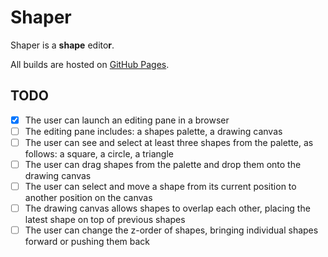# Shaper

Shaper is a **shape** edito**r**.

All builds are hosted on [GitHub Pages](http://barushev.net/shaper).

## TODO

- [x] The user can launch an editing pane in a browser
- [ ] The editing pane includes: a shapes palette, a drawing canvas
- [ ] The user can see and select at least three shapes from the palette, as follows: a square, a circle, a triangle
- [ ] The user can drag shapes from the palette and drop them onto the drawing canvas
- [ ] The user can select and move a shape from its current position to another position on the canvas
- [ ] The drawing canvas allows shapes to overlap each other, placing the latest shape on top of previous shapes
- [ ] The user can change the z-order of shapes, bringing individual shapes forward or pushing them back
